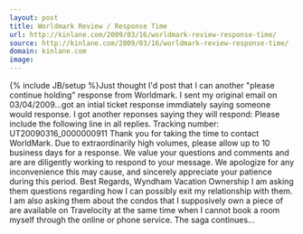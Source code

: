 ```yaml
---
layout: post
title: Worldmark Review / Response Time
url: http://kinlane.com/2009/03/16/worldmark-review-response-time/
source: http://kinlane.com/2009/03/16/worldmark-review-response-time/
domain: kinlane.com
image: 
---
```

{% include JB/setup %}Just thought I'd post that I can another "please continue holding" response from Worldmark. I sent my original email on 03/04/2009...got an intial ticket response immdiately saying someone would response. I got another reponses saying they will respond: Please include the following line in all replies. Tracking number: UT20090316_0000000911 Thank you for taking the time to contact WorldMark. Due to extraordinarily high volumes, please allow up to 10 business days for a response. We value your questions and comments and are are diligently working to respond to your message. We apologize for any inconvenience this may cause, and sincerely appreciate your patience during this period. Best Regards, Wyndham Vacation Ownership I am asking them questions regarding how I can possibly exit my relationship with them. I am also asking them about the condos that I supposively own a piece of are available on Travelocity at the same time when I cannot book a room myself through the online or phone service. The saga continues...